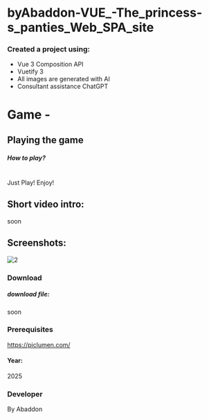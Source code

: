# byAbaddon-VUE_-The_princess-s_panties_Web_SPA_site


### Created a project using:
+ Vue 3 Composition API
+ Vuetify 3
+ All images are generated with AI
+ Consultant assistance ChatGPT

# Game - 


## Playing the game
##### How to play? </br>
  </br>
Just Play! Enjoy!


## Short video intro:
soon

## Screenshots:
![2](https://github.com/user-attachments/assets/d8e92583-d429-4da1-bd58-9b61bb8c4a0a)


### Download
##### download file:
soon


### Prerequisites
https://piclumen.com/
#### Year:
2025

### Developer
By Abaddon

<br>

